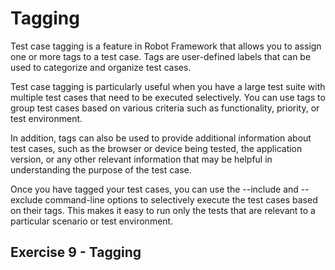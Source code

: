 # Tagging

Test case tagging is a feature in Robot Framework that allows you to assign one or more tags to a test case. Tags are user-defined labels that can be used to categorize and organize test cases.

Test case tagging is particularly useful when you have a large test suite with multiple test cases that need to be executed selectively. You can use tags to group test cases based on various criteria such as functionality, priority, or test environment.

In addition, tags can also be used to provide additional information about test cases, such as the browser or device being tested, the application version, or any other relevant information that may be helpful in understanding the purpose of the test case.

Once you have tagged your test cases, you can use the --include and --exclude command-line options to selectively execute the test cases based on their tags. This makes it easy to run only the tests that are relevant to a particular scenario or test environment.

## Exercise 9 - Tagging

